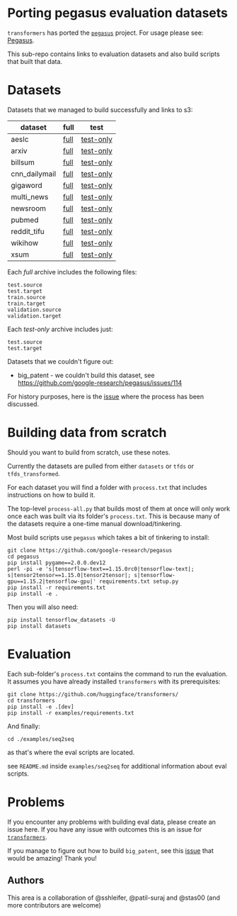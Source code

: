 # Porting pegasus evaluation datasets

`transformers` has ported the [`pegasus`](https://github.com/google-research/pegasus) project. For usage please see: [Pegasus](https://huggingface.co/transformers/model_doc/pegasus.html).

This sub-repo contains links to evaluation datasets and also build scripts that built that data.

# Datasets

Datasets that we managed to build successfully and links to s3:

dataset | full | test
--------|------|-----
aeslc | [full](https://cdn-datasets.huggingface.co/summarization/pegasus_data/aeslc.tar.gz) | [test-only](https://cdn-datasets.huggingface.co/summarization/pegasus_data/aeslc-test.tar.gz)
arxiv | [full](https://cdn-datasets.huggingface.co/summarization/pegasus_data/arxiv.tar.gz) | [test-only](https://cdn-datasets.huggingface.co/summarization/pegasus_data/arxiv-test.tar.gz)
billsum | [full](https://cdn-datasets.huggingface.co/summarization/pegasus_data/billsum.tar.gz) | [test-only](https://cdn-datasets.huggingface.co/summarization/pegasus_data/billsum-test.tar.gz)
cnn_dailymail | [full](https://cdn-datasets.huggingface.co/summarization/pegasus_data/cnn_dailymail.tar.gz) | [test-only](https://cdn-datasets.huggingface.co/summarization/pegasus_data/cnn_dailymail-test.tar.gz)
gigaword | [full](https://cdn-datasets.huggingface.co/summarization/pegasus_data/gigaword.tar.gz) | [test-only](https://cdn-datasets.huggingface.co/summarization/pegasus_data/gigaword-test.tar.gz)
multi_news | [full](https://cdn-datasets.huggingface.co/summarization/pegasus_data/multi_news.tar.gz) | [test-only](https://cdn-datasets.huggingface.co/summarization/pegasus_data/multi_news-test.tar.gz)
newsroom | [full](https://cdn-datasets.huggingface.co/summarization/pegasus_data/newsroom.tar.gz) | [test-only](https://cdn-datasets.huggingface.co/summarization/pegasus_data/newsroom-test.tar.gz)
pubmed | [full](https://cdn-datasets.huggingface.co/summarization/pegasus_data/pubmed.tar.gz) | [test-only](https://cdn-datasets.huggingface.co/summarization/pegasus_data/pubmed-test.tar.gz)
reddit_tifu | [full](https://cdn-datasets.huggingface.co/summarization/pegasus_data/reddit_tifu.tar.gz) | [test-only](https://cdn-datasets.huggingface.co/summarization/pegasus_data/reddit_tifu-test.tar.gz)
wikihow | [full](https://cdn-datasets.huggingface.co/summarization/pegasus_data/wikihow.tar.gz) | [test-only](https://cdn-datasets.huggingface.co/summarization/pegasus_data/wikihow-test.tar.gz)
xsum | [full](https://cdn-datasets.huggingface.co/summarization/pegasus_data/xsum.tar.gz) | [test-only](https://cdn-datasets.huggingface.co/summarization/pegasus_data/xsum-test.tar.gz)

Each *full* archive includes the following files:

```
test.source
test.target
train.source
train.target
validation.source
validation.target
```

Each *test-only* archive includes just:

```
test.source
test.target
```


Datasets that we couldn't figure out:

* big_patent - we couldn't build this dataset, see https://github.com/google-research/pegasus/issues/114

For history purposes, here is the [issue](https://github.com/huggingface/transformers/issues/7647) where the process has been discussed.



# Building data from scratch

Should you want to build from scratch, use these notes.

Currently the datasets are pulled from either `datasets` or `tfds` or `tfds_transformed`. 

For each dataset you will find a folder with `process.txt` that includes instructions on how to build it.

The top-level `process-all.py` that builds most of them at once will only work once each was built via its folder's `process.txt`. This is because many of the datasets require a one-time manual download/tinkering.

Most build scripts use `pegasus` which takes a bit of tinkering to install:

```
git clone https://github.com/google-research/pegasus
cd pegasus
pip install pygame==2.0.0.dev12
perl -pi -e 's|tensorflow-text==1.15.0rc0|tensorflow-text|; s|tensor2tensor==1.15.0|tensor2tensor|; s|tensorflow-gpu==1.15.2|tensorflow-gpu|' requirements.txt setup.py
pip install -r requirements.txt
pip install -e .
```
Then you will also need:
```
pip install tensorflow_datasets -U
pip install datasets
```

# Evaluation

Each sub-folder's `process.txt` contains the command to run the evaluation. It assumes you have already installed `transformers` with its prerequisites:

```
git clone https://github.com/huggingface/transformers/
cd transformers
pip install -e .[dev]
pip install -r examples/requirements.txt    
```
And finally:
```
cd ./examples/seq2seq
```
as that's where the eval scripts are located.

see `README.md` inside `examples/seq2seq` for additional information about eval scripts.


# Problems

If you encounter any problems with building eval data, please create an issue here. If you have any issue with outcomes this is an issue for [`transformers`](https://github.com/huggingface/transformers/issues).

If you manage to figure out how to build `big_patent`, see this [issue](https://github.com/google-research/pegasus/issues/114) that would be amazing! Thank you!

## Authors

This area is a collaboration of @sshleifer, @patil-suraj and @stas00 (and more contributors are welcome)


